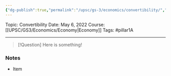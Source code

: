 ```yaml
---
{"dg-publish":true,"permalink":"/upsc/gs-3/economics/convertibility/","dgHomeLink":true,"dgPassFrontmatter":false}
---
```


Topic: Convertibility
Date: May 6, 2022
Course: [[UPSC/GS3/Economics/Economy|Economy]]
Tags: #pillar1A 

---

> [!Question]
> Here is something! 


### Notes
- Item



